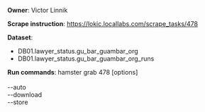 **Owner**: Victor Linnik
 
**Scrape instruction**: https://lokic.locallabs.com/scrape_tasks/478

**Dataset**: 
- DB01.lawyer_status.gu_bar_guambar_org
- DB01.lawyer_status.gu_bar_guambar_org_runs

**Run commands**: hamster grab 478 [options]
<br><br>--auto
<br>--download
<br>--store